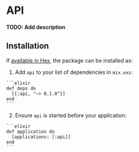 # API

**TODO: Add description**

## Installation

If [available in Hex](https://hex.pm/docs/publish), the package can be installed as:

  1. Add `api` to your list of dependencies in `mix.exs`:

    ```elixir
    def deps do
      [{:api, "~> 0.1.0"}]
    end
    ```

  2. Ensure `api` is started before your application:

    ```elixir
    def application do
      [applications: [:api]]
    end
    ```


